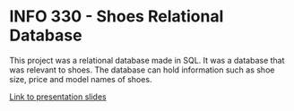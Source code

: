 # INFO 330 - Shoes Relational Database

This project was a relational database made in SQL. It was a database that was relevant to shoes. The database can hold information such as shoe size, price and model names of shoes.

[Link to presentation slides](https://drive.google.com/file/d/1wQ-8k6AET-aqvaNAc23109L1K2HZZrzq/view?usp=sharing)